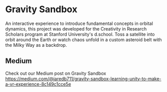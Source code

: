 # Gravity Sandbox
An interactive experience to introduce fundamental concepts in orbital dynamics, this project was developed for the Creativity in Research Scholars program at Stanford University's d.school. Toss a satellite into orbit around the Earth or watch chaos unfold in a custom asteroid belt with the Milky Way as a backdrop.

## Medium

Check out our Medium post on Gravity Sandbox https://medium.com/@jaredb711/gravity-sandbox-learning-unity-to-make-a-vr-experience-8c149c1cce5e
